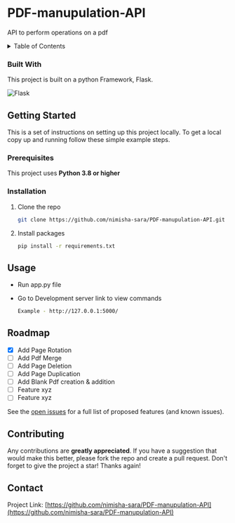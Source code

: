 # PDF-manupulation-API

API to perform operations on a pdf

<!-- TABLE OF CONTENTS -->
<details>
  <summary>Table of Contents</summary>
  <ol>
    <li><a href="#built-with">Built With</a></li>
    <li>
      <a href="#getting-started">Getting Started</a>
      <ul>
        <li><a href="#prerequisites">Prerequisites</a></li>
        <li><a href="#installation">Installation</a></li>
      </ul>
    </li>
    <li><a href="#usage">Usage</a></li>
    <li><a href="#roadmap">Roadmap</a></li>
    <li><a href="#contributing">Contributing</a></li>
    <li><a href="#contact">Contact</a></li>
  </ol>
</details>

### Built With

This project is built on a python Framework, Flask.

![Flask](https://img.shields.io/badge/flask-%23000.svg?style=for-the-badge&logo=flask&logoColor=white)

<!-- GETTING STARTED -->
## Getting Started

This is a set of instructions on setting up this project locally.
To get a local copy up and running follow these simple example steps.

### Prerequisites

This project uses **Python 3.8 or higher**

### Installation

1. Clone the repo
   ```sh
   git clone https://github.com/nimisha-sara/PDF-manupulation-API.git
   ```
2. Install  packages
   ```sh
   pip install -r requirements.txt
   ```

<!-- USAGE EXAMPLES -->
## Usage

- Run app.py file

- Go to Development server link to view commands
    ```sh
    Example - http://127.0.0.1:5000/
    ```


<!-- ROADMAP -->
## Roadmap

- [x] Add Page Rotation
- [ ] Add Pdf Merge
- [ ] Add Page Deletion
- [ ] Add Page Duplication
- [ ] Add Blank Pdf creation & addition
- [ ] Feature xyz
- [ ] Feature xyz

See the [open issues](https://github.com/nimisha-sara/PDF-manupulation-API/issues) for a full list of proposed features (and known issues).

<!-- CONTRIBUTING -->
## Contributing

Any contributions are **greatly appreciated**.
If you have a suggestion that would make this better, please fork the repo and create a pull request. 
Don't forget to give the project a star! Thanks again!

<!-- CONTACT -->
## Contact

Project Link: [https://github.com/nimisha-sara/PDF-manupulation-API](https://github.com/nimisha-sara/PDF-manupulation-API)
